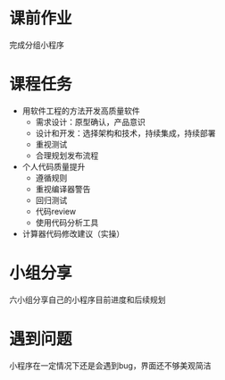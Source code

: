# 课前作业

完成分组小程序

# 课程任务

- 用软件工程的方法开发高质量软件
  - 需求设计：原型确认，产品意识
  - 设计和开发：选择架构和技术，持续集成，持续部署
  - 重视测试
  - 合理规划发布流程
- 个人代码质量提升
  - 遵循规则
  - 重视编译器警告
  - 回归测试
  - 代码review
  - 使用代码分析工具
- 计算器代码修改建议（实操）

# 小组分享

六小组分享自己的小程序目前进度和后续规划

# 遇到问题

小程序在一定情况下还是会遇到bug，界面还不够美观简洁